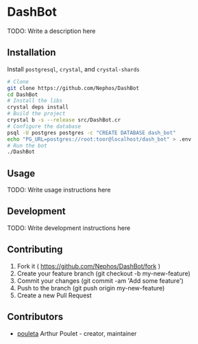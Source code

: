 # DashBot

TODO: Write a description here

## Installation

Install ``postgresql``, ``crystal``, and ``crystal-shards``

```sh
# Clone
git clone https://github.com/Nephos/DashBot
cd DashBot
# Install the libs
crystal deps install
# Build the project
crystal b -s --release src/DashBot.cr
# Configure the database
psql -U postgres postgres -c "CREATE DATABASE dash_bot"
echo "PG_URL=postgres://root:toor@localhost/dash_bot" > .env
# Run the bot
./DashBot
```


## Usage



TODO: Write usage instructions here

## Development

TODO: Write development instructions here

## Contributing

1. Fork it ( https://github.com/Nephos/DashBot/fork )
2. Create your feature branch (git checkout -b my-new-feature)
3. Commit your changes (git commit -am 'Add some feature')
4. Push to the branch (git push origin my-new-feature)
5. Create a new Pull Request

## Contributors

- [pouleta](https://github.com/Nephos) Arthur Poulet - creator, maintainer

